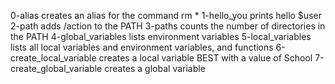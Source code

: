 0-alias creates an alias for the command rm *
1-hello_you prints hello $user
2-path adds /action to the PATH
3-paths counts the number of directories in the PATH
4-global_variables lists environment variables
5-local_variables lists all local variables and environment variables, and functions
6-create_local_variable creates a local variable BEST with a value of School
7-create_global_variable creates a global variable
